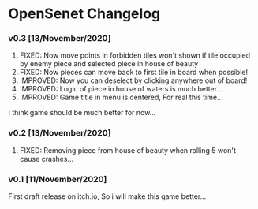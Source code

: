 # OpenSenet Changelog

### v0.3 [13/November/2020]

1. FIXED: Now move points in forbidden tiles won't shown if tile occupied by enemy piece and selected piece in house of beauty
2. FIXED: Now pieces can move back to first tile in board when possible!
3. IMPROVED: Now you can deselect by clicking anywhere out of board!
4. IMPROVED: Logic of piece in house of waters is much better...
5. IMPROVED: Game title in menu is centered, For real this time...

I think game should be much better for now...

### v0.2 [13/November/2020]

1. FIXED: Removing piece from house of beauty when rolling 5 won't cause crashes...

### v0.1 [11/November/2020]

First draft release on itch.io, So i will make this game better...
